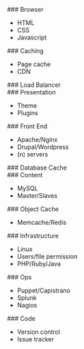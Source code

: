 ---
---

<div class="flow-block" markdown="1">
### Browser

* HTML
* CSS
* Javascript
</div>

<div class="flow-block" markdown="1">
### Caching

* Page cache
* CDN
</div>

<div class="flow-block title" markdown="1">
### Load Balancer
</div>

<div class="flow-block" markdown="1">
### Presentation

* Theme
* Plugins
</div>
<div class="flow-block" markdown="1">
### Front End

* Apache/Nginx
* Drupal/Wordpress
* (n) servers
</div>

<div class="flow-block title" markdown="1">
### Database Cache
</div>

<div class="flow-block" markdown="1">
### Content

* MySQL
* Master/Slaves
</div>

<div class="flow-block" markdown="1">
### Object Cache

* Memcache/Redis
</div>

<div class="flow-block" markdown="1">
### Infrastructure

* Linux
* Users/file permission
* PHP/Ruby/Java
</div>

<div class="flow-block" markdown="1">
### Ops

* Puppet/Capistrano
* Splunk
* Nagios
</div>

<div class="flow-block" markdown="1">
### Code

* Version control
* Issue tracker
</div>
